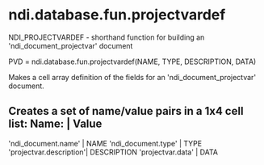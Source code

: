 # ndi.database.fun.projectvardef

  NDI_PROJECTVARDEF - shorthand function for building an 'ndi_document_projectvar' document
 
  PVD = ndi.database.fun.projectvardef(NAME, TYPE, DESCRIPTION, DATA)
 
  Makes a cell array definition of the fields for an 'ndi_document_projectvar' document.
 
  Creates a set of name/value pairs in a 1x4 cell list:
  Name:                   | Value
  ------------------------------------------------------
  'ndi_document.name'     | NAME
  'ndi_document.type'     | TYPE
  'projectvar.description'| DESCRIPTION
  'projectvar.data'       | DATA
